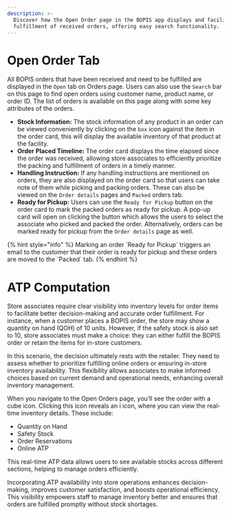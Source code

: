 ```yaml
---
description: >-
  Discover how the Open Order page in the BOPIS app displays and facilitates the
  fulfillment of received orders, offering easy search functionality.
---
```


# Open Order Tab

All BOPIS orders that have been received and need to be fulfilled are displayed in the `Open` tab on Orders page. Users can also use the `Search` bar on this page to find open orders using customer name, product name, or order ID. The list of orders is available on this page along with some key attributes of the orders.

* **Stock Information:** The stock information of any product in an order can be viewed conveniently by clicking on the `box` icon against the item in the order card, this will display the available inventory of that product at the facility.
* **Order Placed Timeline:** The order card displays the time elapsed since the order was received, allowing store associates to efficiently prioritize the packing and fulfillment of orders in a timely manner.
* **Handling Instruction:** If any handling instructions are mentioned on orders, they are also displayed on the order card so that users can take note of them while picking and packing orders. These can also be viewed on the `Order details` pages and `Packed` orders tab.
* **Ready for Pickup:** Users can use the `Ready for Pickup` button on the order card to mark the packed orders as ready for pickup. A pop-up card will open on clicking the button which allows the users to select the associate who picked and packed the order. Alternatively, orders can be marked ready for pickup from the `Order details` page as well.

{% hint style="info" %}
Marking an order \`Ready for Pickup\` triggers an email to the customer that their order is ready for pickup and these orders are moved to the \`Packed\` tab.
{% endhint %}
# ATP Computation

Store associates require clear visibility into inventory levels for order items to facilitate better decision-making and accurate order fulfillment. For instance, when a customer places a BOPIS order, the store may show a quantity on hand (QOH) of 10 units. However, if the safety stock is also set to 10, store associates must make a choice: they can either fulfill the BOPIS order or retain the items for in-store customers.

In this scenario, the decision ultimately rests with the retailer. They need to assess whether to prioritize fulfilling online orders or ensuring in-store inventory availability. This flexibility allows associates to make informed choices based on current demand and operational needs, enhancing overall inventory management.

When you navigate to the Open Orders page, you’ll see the order with a cube icon. Clicking this icon reveals an i icon, where you can view the real-time inventory details. These include:
- Quantity on Hand
- Safety Stock
- Order Reservations
- Online ATP

This real-time ATP data allows users to see available stocks across different sections, helping to manage orders efficiently.

Incorporating ATP availability into store operations enhances decision-making, improves customer satisfaction, and boosts operational efficiency. This visibility empowers staff to manage inventory better and ensures that orders are fulfilled promptly without stock shortages.
